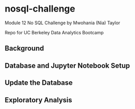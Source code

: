 # nosql-challenge
Module 12 No SQL Challenge by Mwohania (Nia) Taylor

Repo for UC Berkeley Data Analytics Bootcamp

## Background

## Database and Jupyter Notebook Setup

## Update the Database

## Exploratory Analysis
